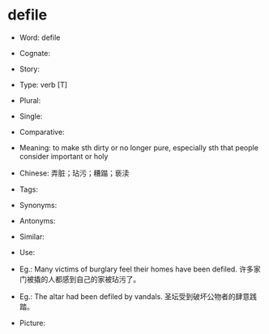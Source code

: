 # defile

- Word: defile
- Cognate: 
- Story: 

- Type: verb [T]
- Plural: 
- Single: 
- Comparative: 
- Meaning: to make sth dirty or no longer pure, especially sth that people consider important or holy
- Chinese: 弄脏；玷污；糟蹋；亵渎
- Tags: 
- Synonyms: 
- Antonyms: 
- Similar: 
- Use: 
- Eg.: Many victims of burglary feel their homes have been defiled. 许多家门被撬的人都感到自己的家被玷污了。
- Eg.: The altar had been defiled by vandals. 圣坛受到破坏公物者的肆意践踏。
- Picture: 


